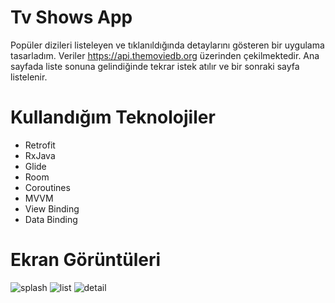 # Tv Shows App

Popüler dizileri listeleyen ve tıklanıldığında detaylarını gösteren bir uygulama tasarladım. Veriler https://api.themoviedb.org üzerinden çekilmektedir. Ana sayfada liste sonuna gelindiğinde tekrar istek atılır ve bir sonraki sayfa listelenir.

# Kullandığım Teknolojiler

- Retrofit
- RxJava
- Glide
- Room
- Coroutines
- MVVM
- View Binding
- Data Binding

# Ekran Görüntüleri

![splash](https://user-images.githubusercontent.com/75613757/224493223-02a99315-f784-4fc4-953a-37d016a31839.png)
![list](https://user-images.githubusercontent.com/75613757/224493226-4ae20736-a489-4a28-9bf5-8aea636527f7.png)
![detail](https://user-images.githubusercontent.com/75613757/224493230-8e7e8bbb-7057-4e44-ab28-1e53f668e813.png)
